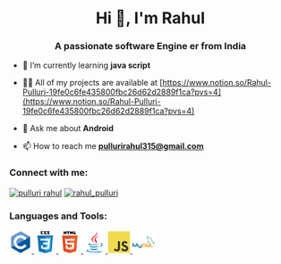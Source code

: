 <h1 align="center">Hi 👋, I'm Rahul</h1>
<h3 align="center">A passionate software Engine er from India</h3>

- 🌱 I’m currently learning **java script**

- 👨‍💻 All of my projects are available at [https://www.notion.so/Rahul-Pulluri-19fe0c6fe435800fbc26d62d2889f1ca?pvs=4](https://www.notion.so/Rahul-Pulluri-19fe0c6fe435800fbc26d62d2889f1ca?pvs=4)

- 💬 Ask me about **Android**

- 📫 How to reach me **pullurirahul315@gmail.com**

<h3 align="left">Connect with me:</h3>
<p align="left">
<a href="https://linkedin.com/in/pulluri rahul" target="blank"><img align="center" src="https://raw.githubusercontent.com/rahuldkjain/github-profile-readme-generator/master/src/images/icons/Social/linked-in-alt.svg" alt="pulluri rahul" height="30" width="40" /></a>
<a href="https://instagram.com/rahul_pulluri" target="blank"><img align="center" src="https://raw.githubusercontent.com/rahuldkjain/github-profile-readme-generator/master/src/images/icons/Social/instagram.svg" alt="rahul_pulluri" height="30" width="40" /></a>
</p>

<h3 align="left">Languages and Tools:</h3>
<p align="left"> <a href="https://www.cprogramming.com/" target="_blank" rel="noreferrer"> <img src="https://raw.githubusercontent.com/devicons/devicon/master/icons/c/c-original.svg" alt="c" width="40" height="40"/> </a> <a href="https://www.w3schools.com/css/" target="_blank" rel="noreferrer"> <img src="https://raw.githubusercontent.com/devicons/devicon/master/icons/css3/css3-original-wordmark.svg" alt="css3" width="40" height="40"/> </a> <a href="https://www.w3.org/html/" target="_blank" rel="noreferrer"> <img src="https://raw.githubusercontent.com/devicons/devicon/master/icons/html5/html5-original-wordmark.svg" alt="html5" width="40" height="40"/> </a> <a href="https://www.java.com" target="_blank" rel="noreferrer"> <img src="https://raw.githubusercontent.com/devicons/devicon/master/icons/java/java-original.svg" alt="java" width="40" height="40"/> </a> <a href="https://developer.mozilla.org/en-US/docs/Web/JavaScript" target="_blank" rel="noreferrer"> <img src="https://raw.githubusercontent.com/devicons/devicon/master/icons/javascript/javascript-original.svg" alt="javascript" width="40" height="40"/> </a> <a href="https://www.mysql.com/" target="_blank" rel="noreferrer"> <img src="https://raw.githubusercontent.com/devicons/devicon/master/icons/mysql/mysql-original-wordmark.svg" alt="mysql" width="40" height="40"/> </a> </p>

